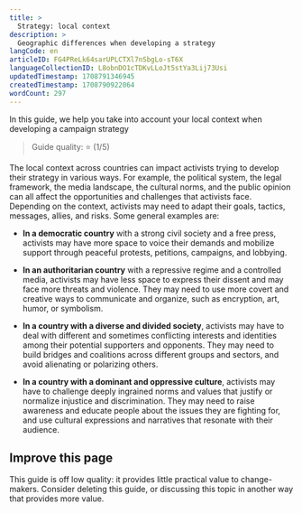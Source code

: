 ```yaml
---
title: >
  Strategy: local context
description: >
  Geographic differences when developing a strategy
langCode: en
articleID: FG4PReLk64sarUPLCTXl7nSbgLo-sT6X
languageCollectionID: L8obnDO1cTDKvLLoJt5stYa3Lij73Usi
updatedTimestamp: 1708791346945
createdTimestamp: 1708790922064
wordCount: 297
---
```


In this guide, we help you take into account your local context when developing a campaign strategy

> Guide quality: ⭐️ (1/5)

The local context across countries can impact activists trying to develop their strategy in various ways. For example, the political system, the legal framework, the media landscape, the cultural norms, and the public opinion can all affect the opportunities and challenges that activists face. Depending on the context, activists may need to adapt their goals, tactics, messages, allies, and risks. Some general examples are:

-   **In a democratic country** with a strong civil society and a free press, activists may have more space to voice their demands and mobilize support through peaceful protests, petitions, campaigns, and lobbying.
    
-   **In an authoritarian country** with a repressive regime and a controlled media, activists may have less space to express their dissent and may face more threats and violence. They may need to use more covert and creative ways to communicate and organize, such as encryption, art, humor, or symbolism.
    
-   **In a country with a diverse and divided society**, activists may have to deal with different and sometimes conflicting interests and identities among their potential supporters and opponents. They may need to build bridges and coalitions across different groups and sectors, and avoid alienating or polarizing others.
    
-   **In a country with a dominant and oppressive culture**, activists may have to challenge deeply ingrained norms and values that justify or normalize injustice and discrimination. They may need to raise awareness and educate people about the issues they are fighting for, and use cultural expressions and narratives that resonate with their audience.
    

## Improve this page

This guide is off low quality: it provides little practical value to change-makers. Consider deleting this guide, or discussing this topic in another way that provides more value.